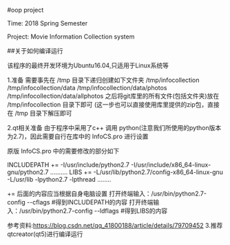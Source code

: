 #oop project

Time: 2018 Spring Semester

Project: Movie Information Collection system



##关于如何编译运行

该程序的最终开发环境为Ubuntu16.04,只适用于Linux系统等

1.准备
  需要事先在 /tmp 目录下递归创建如下文件夹
      /tmp/infocollection
      /tmp/infocollection/data
      /tmp/infocollection/data/photos
      /tmp/infocollection/data/allphotos
  之后将git库里的所有文件(包括文件夹)放在 /tmp/infocollection 目录下即可
  (这一步也可以直接使用库里提供的zip包，直接在 /tmp 目录下解压即可
  
2.qt相关准备
  由于程序中采用了c++ 调用 python(注意我们所使用的python版本为2.7)，因此需要自行在库中的 InfoCS.pro 进行设置
  
  原版 InfoCS.pro 中的需要修改的部分如下
  
  INCLUDEPATH += -I/usr/include/python2.7 -I/usr/include/x86_64-linux-gnu/python2.7  ..........
  LIBS += -L/usr/lib/python2.7/config-x86_64-linux-gnu -L/usr/lib -lpython2.7 -lpthread ........
  
  += 后面的内容应当根据自身电脑设置
  打开终端输入：/usr/bin/python2.7-config --cflags #得到INCLUDEPATH的内容
  打开终端输入：/usr/bin/python2.7-config --ldflags #得到LIBS的内容
  
  参考资料:https://blog.csdn.net/qq_41800188/article/details/79709452
3.推荐qtcreator(qt5)进行编译运行
